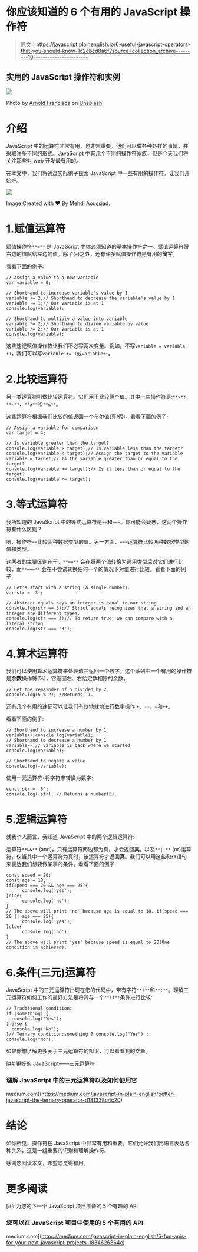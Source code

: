 # 你应该知道的 6 个有用的 JavaScript 操作符

> 原文：<https://javascript.plainenglish.io/6-useful-javascript-operators-that-you-should-know-1c2cbcd8a6f?source=collection_archive---------10----------------------->

## 实用的 JavaScript 操作符和实例

![](img/e77c43470de1c5a3e7fa674c994dcf47.png)

Photo by [Arnold Francisca](https://unsplash.com/@clark_fransa?utm_source=medium&utm_medium=referral) on [Unsplash](https://unsplash.com?utm_source=medium&utm_medium=referral)

# 介绍

JavaScript 中的运算符非常有用，也非常重要。他们可以做各种各样的事情，并采取许多不同的形式。JavaScript 中有几个不同的操作符家族，但是今天我们将关注那些对 web 开发最有用的。

在本文中，我们将通过实际例子探索 JavaScript 中一些有用的操作符。让我们开始吧。

![](img/ccb8f278b0ef09a06b5b4ae272546b15.png)

Image Created with ❤️️ By [Mehdi Aoussiad](https://mehdiouss315.medium.com/).

# 1.赋值运算符

赋值操作符`**=**` 是 JavaScript 中你必须知道的基本操作符之一。赋值运算符将右边的值赋给左边的值。除了(`=`)之外，还有许多赋值操作符是有用的**简写**。

看看下面的例子:

```
// Assign a value to a new variable
var variable = 0;

// Shorthand to increase variable's value by 1
variable += 2;// Shorthand to decrease the variable's value by 1
variable -= 1;// Our variable is at 1
console.log(variable);

// Shorthand to multiply a value into variable
variable *= 2;// Shorthand to divide variable by value
variable /= 2;// Our variable is at 1
console.log(variable);
```

这些速记赋值操作符让我们不必写两次变量。例如，不写`variable = variable +1`，我们可以写`variable += 1`或`variable++`。

# 2.比较运算符

另一类运算符叫做比较运算符。它们用于比较两个值。其中一些操作符是:`**>**`、`**<**`、`**≥**`和`**≤**`。

这些运算符根据我们比较的值返回一个布尔值(真/假)。看看下面的例子:

```
// Assign a variable for comparison
var target = 4;

// Is variable greater than the target?
console.log(variable > target);// Is variable less than the target?
console.log(variable < target);// Assign the target to the variable
variable = target;// Is the variable greater than or equal to the target?
console.log(variable >= target);// Is it less than or equal to the target?
console.log(variable <= target);
```

# 3.等式运算符

我所知道的 JavaScript 中的等式运算符是`==`和`===`。你可能会疑惑，这两个操作符有什么区别？

嗯，操作符`==`比较两种数据类型的值。另一方面，`===`运算符比较两种数据类型的值和类型。

这两者的主要区别在于，`**==**` 会在将两个值转换为通用类型后对它们进行比较，而`**===**` 会在不尝试转换任何一个的情况下对值进行比较。看看下面的例子:

```
// Let's start with a string (a single number).
var str = '3';

// Abstract equals says an integer is equal to our string
console.log(str == 3);// Strict equals recognizes that a string and an integer are different types.
console.log(str === 3);// To return true, we can compare with a literal string
console.log(str === '3');
```

# 4.算术运算符

我们可以使用算术运算符来处理值并返回一个数字。这个系列中一个有用的操作符是**余数**操作符(%)，它返回左、右给定数相除的余数。

```
// Get the remainder of 5 divided by 2
console.log(5 % 2); //Returns: 1.
```

还有几个有用的速记可以让我们有效地就地进行数字操作:`+`、`--`、`—`和`++`。

看看下面的例子:

```
// Shorthand to increase a number by 1
variable++;console.log(variable);
// Shorthand to decrease a number by 1
variable--;// Variable is back where we started
console.log(variable);

// Shorthand to negate a value
console.log(-variable);
```

使用一元运算符`+`将字符串转换为数字:

```
const str = '5';
console.log(+str); // Returns a number(5).
```

# 5.逻辑运算符

就我个人而言，我知道 JavaScript 中的两个逻辑运算符:

运算符`**&&**` (and)，只有运算符两边都为真，才会返回**真**。以及`**||**` (or)运算符，仅当其中一个运算符为真时，该运算符才返回**真**。我们可以用这些和`if`语句来表达我们想要做某事的条件。看看下面的例子:

```
const speed = 20;
const age = 18;
if(speed === 20 && age === 25){
      console.log('yes');
}else{
      console.log('no');
}
// The above will print 'no' because age is equal to 18. if(speed === 20 || age === 25){
      console.log('yes');
}else{
      console.log('no');
}
// The above will print 'yes' because speed is equal to 20(One condition is achieved).
```

# 6.条件(三元)运算符

JavaScript 中的三元运算符出现在您的代码中，带有字符`**?**`和`**:**`。理解三元运算符如何工作的最好方法是将其与一个`**if**`条件进行比较:

```
// Traditional condition:
if (something) {
  console.log("Yes");
} else {
  console.log("No");
}// Ternary condition:something ? console.log("Yes") : console.log("No");
```

如果你想了解更多关于三元运算符的知识，可以看看我的文章。

[](https://medium.com/javascript-in-plain-english/better-javascript-the-ternary-operator-d181338c4c20) [## 更好的 JavaScript——三元运算符

### 理解 JavaScript 中的三元运算符以及如何使用它

medium.com](https://medium.com/javascript-in-plain-english/better-javascript-the-ternary-operator-d181338c4c20) 

# 结论

如你所见，操作符在 JavaScript 中非常有用和重要。它们允许我们用语言表达各种关系。这是一组重要的识别和理解操作符。

感谢您阅读本文，希望您觉得有用。

# 更多阅读

[](https://medium.com/javascript-in-plain-english/5-fun-apis-for-your-next-javascript-projects-1834626864c) [## 为您的下一个 JavaScript 项目准备的 5 个有趣的 API

### 您可以在 JavaScript 项目中使用的 5 个有用的 API

medium.com](https://medium.com/javascript-in-plain-english/5-fun-apis-for-your-next-javascript-projects-1834626864c)